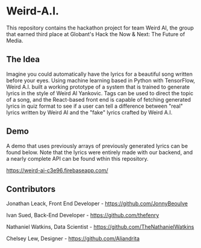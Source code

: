 # Weird-A.I.
This repository contains the hackathon project for team Weird AI, the group that earned third place at Globant's Hack the Now &amp; Next: The Future of Media.

## The Idea
Imagine you could automatically have the lyrics for a beautiful song written before your eyes. Using machine learning based in Python with TensorFlow, Weird A.I. built a working prototype of a system that is trained to generate lyrics in the style of Weird Al Yankovic. Tags can be used to direct the topic of a song, and the React-based front end is capable of fetching generated lyrics in quiz format to see if a user can tell a difference between "real" lyrics written by Weird Al and the "fake" lyrics crafted by Weird A.I.

## Demo
A demo that uses previously arrays of previously generated lyrics can be found below. Note that the lyrics were entirely made with our backend, and a nearly complete API can be found wthin this repository.

https://weird-ai-c3e96.firebaseapp.com/

## Contributors
Jonathan Leack, Front End Developer - https://github.com/JonnyBeoulve

Ivan Sued, Back-End Developer - https://github.com/thefenry

Nathaniel Watkins, Data Scientist - https://github.com/TheNathanielWatkins

Chelsey Lew, Designer - https://github.com/Aliandrita
